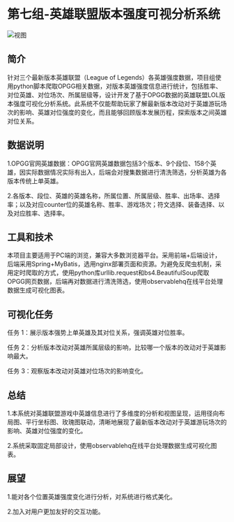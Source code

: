 # 第七组-英雄联盟版本强度可视分析系统
![视图](https://cdn.jsdelivr.net/gh/Jonydom/myPic/img/Snipaste_2023-01-11_01-16-54.png)
## 简介
针对三个最新版本英雄联盟（League of Legends）各英雄强度数据，项目组使用python脚本爬取OPGG相关数据，对版本英雄强度信息进行统计，包括胜率、对位英雄、对位场次、所属层级等，设计开发了基于OPGG数据的英雄联盟LOL版本强度可视化分析系统。此系统不仅能帮助玩家了解最新版本改动对于英雄游玩场次的影响、英雄对位强度的变化，而且能够回顾版本发展历程，探索版本之间英雄对位关系。
## 数据说明
1.OPGG官网英雄数据：OPGG官网英雄数据包括3个版本、9个段位、158个英雄，因实际数据情况实际有出入，后端会对搜集数据进行清洗筛选，分析英雄为各版本传统上单英雄。

2.各版本、段位、英雄的英雄名称，所属位置、所属层级、胜率、出场率、选择率；以及对应counter位的英雄名称、胜率、游戏场次；符文选择、装备选择、以及对应胜率、选择率。
## 工具和技术
本项目主要适用于PC端的浏览，兼容大多数浏览器平台。采用前端+后端设计，后端采用Spring+MyBatis，选用nginx部署页面和资源。为避免反爬虫机制，采用定时爬取的方式，使用python库urllib.request和bs4.BeautifulSoup爬取OPGG网页数据，后端再对数据进行清洗筛选，使用observablehq在线平台处理数据生成可视化图表。
## 可视化任务
任务 1：展示版本强势上单英雄及其对位关系，强调英雄对位胜率。

任务 2：分析版本改动对英雄所属层级的影响，比较哪一个版本的改动对于英雄影响最大。 

任务 3：观察版本改动对英雄对位场次的影响变化。 

## 总结
1.本系统对英雄联盟游戏中英雄信息进行了多维度的分析和视图呈现，运用径向布局图、平行坐标图、玫瑰图联动，清晰地展现了最新版本改动对于英雄游玩场次的影响、英雄对位强度的变化。

2.系统采取固定局部设计，使用observablehq在线平台处理数据生成可视化图表。

## 展望
1.能对各个位置英雄强度变化进行分析，对系统进行格式美化。

2.加入对用户更加友好的交互功能。
